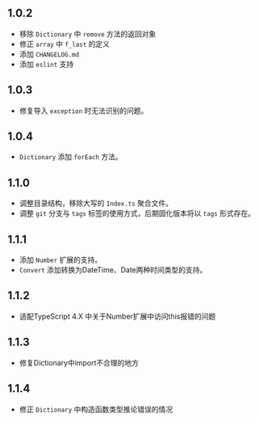 ## 1.0.2
* 移除 `Dictionary` 中 `remove` 方法的返回对象
* 修正 `array` 中 `f_last` 的定义
* 添加 `CHANGELOG.md`
* 添加 `eslint` 支持

## 1.0.3
* 修复导入 `exception` 时无法识别的问题。

## 1.0.4
* `Dictionary` 添加 `forEach` 方法。

## 1.1.0
* 调整目录结构，移除大写的 `Index.ts` 聚合文件。
* 调整 `git` 分支与 `tags` 标签的使用方式，后期固化版本将以 `tags` 形式存在。

## 1.1.1
* 添加 `Number` 扩展的支持。
* `Convert` 添加转换为DateTime、Date两种时间类型的支持。

## 1.1.2
* 适配TypeScript 4.X 中关于Number扩展中访问this报错的问题

## 1.1.3
* 修复Dictionary中import不合理的地方

## 1.1.4
* 修正 `Dictionary` 中构造函数类型推论错误的情况
